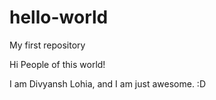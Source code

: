 # hello-world
My first repository

Hi People of this world!

I am Divyansh Lohia, and I am just awesome. :D
